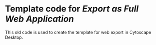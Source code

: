 # Template code for _Export as Full Web Application_

This old code is used to create the template for web export in Cytoscape Desktop.
